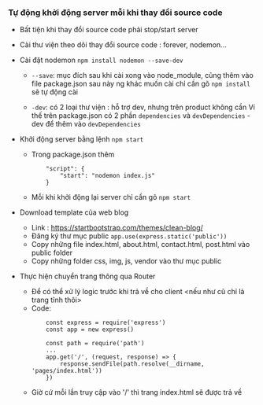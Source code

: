 ### Tự động khởi động server mỗi khi thay đổi source code
- Bất tiện khi thay đổi source code phải stop/start server
- Cài thư viện theo dõi thay đổi source code : forever, nodemon...

- Cài đặt nodemon
```npm install nodemon --save-dev```
  + `--save`: mục đích sau khi cài xong vào node_module, cũng thêm vào file package.json
               sau này ng khác muốn cài chỉ cần gõ `npm install` sẽ tự động cài
    
  + `-dev`: có 2 loại thư viện : hỗ trợ dev, nhưng trên product không cần
            Ví thế trên package.json có 2 phần `dependencies` và `devDependencies`
            -dev để thêm vào  `devDependencies`
    
- Khởi động server bằng lệnh `npm start`
  + Trong package.json thêm
    ```
        "script": {
            "start": "nodemon index.js"
        }
    ```
    
   + Mỗi khi khởi động lại server chỉ cần gõ `npm start`
    

- Download template của web blog
   + Link : https://startbootstrap.com/themes/clean-blog/
   + Đăng ký thư mục public ```app.use(express.static('public'))```
   + Copy những file index.html, about.html, contact.html, post.html vào public folder
   + Copy những folder css, img, js, vendor vào thư mục public
    
- Thực hiện chuyển trang thông qua Router
  + Để có thể xử lý logic trước khi trả về cho client <nếu như cũ chỉ là trang tĩnh thôi>
  + Code:
    ```
        const express = require('express')
        const app = new express()
    
        const path = require('path')
        ...
        app.get('/', (request, response) => {
            response.sendFile(path.resolve(__dirname, 'pages/index.html'))
        })
    ```
  + Giờ cứ mỗi lần truy cập vào '/' thì trang index.html sẽ được trả về  